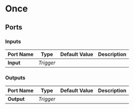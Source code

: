 # Once

## Ports

### Inputs

Port Name|Type|Default Value|Description
---|---|---|---
**Input**|_Trigger_||
### Outputs

Port Name|Type|Default Value|Description
---|---|---|---
**Output**|_Trigger_||
